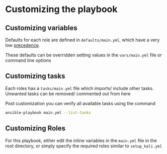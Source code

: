 # Customizing the playbook

## Customizing variables

Defaults for each role are defined in `defaults/main.yml`, which have a very low [precedence](https://docs.ansible.com/ansible/latest/playbook_guide/playbooks_variables.html#ansible-variable-precedence).

These defaults can be overridden setting values in the `vars/main.yml` file or command line options

## Customizing tasks

Each roles has a `tasks/main.yml` file which imports/ include other tasks. Unwanted tasks can be removed/ commented out from here

Post customization you can verify all available tasks using the command

```sh
ansible-playbook main.yml --list-tasks
```

## Customizing Roles

For this playbook, either edit the inline variables in the `main.yml` file in the root directory, or simply specify the required roles similar to `setup_kali.yml`
